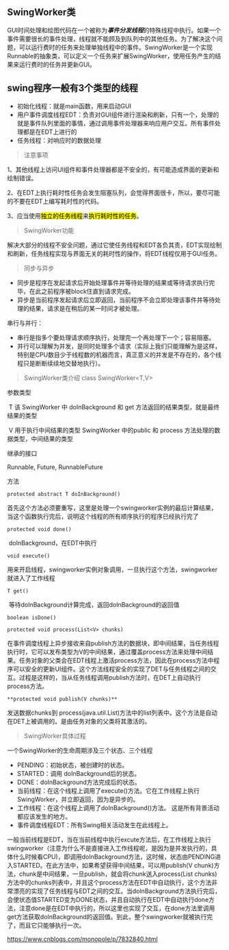 ## SwingWorker类

GUI时间处理和绘图代码在一个被称为<b>*事件分发线程*</b>的特殊线程中执行。如果一个事件需要很长的事件处理，线程就不能顾及到队列中的其他任务。为了解决这个问题，可以运行费时的任务来处理单独线程中的事件。SwingWorker是一个实现Runnable的抽象类，可以定义一个任务来扩展SwingWorker，使用任务产生的结果来运行费时的任务并更新GUI。



## swing程序一般有3个类型的线程

- 初始化线程：就是main函数，用来启动GUI
- 用户事件调度线程EDT：负责对GUI组件进行渲染和刷新，只有一个，处理的就是事件队列里面的事情，通过调用事件处理器来响应用户交互。所有事件处理都是在EDT上进行的
- 任务线程：对响应时的数据处理



> 注意事项

1、其他线程上访问UI组件和事件处理器都是不安全的，有可能造成界面的更新和绘制错误。

2、在EDT上执行耗时性任务会发生阻塞队列，会觉得界面很卡，所以，要尽可能的不要在EDT上编写耗时性的代码。

3、应当使用<mark>独立的任务线程</mark>来<mark>执行耗时性的任务</mark>。





> SwingWorker功能

解决大部分的线程不安全问题，通过它使任务线程和EDT各负其责，EDT实现绘制和刷新，任务线程实现与界面无关的耗时性的操作，将EDT线程仅用于GUI任务。



> 同步与异步

- 同步是程序在发起请求后开始处理事件并等待处理的结果或等待请求执行完毕，在此之前程序被block住直到请求完成。
- 异步是当前程序发起请求后立即返回，当前程序不会立即处理该事件并等待处理的结果，请求是在稍后的某一时间才被处理。

 串行与并行：

- 串行是指多个要处理请求顺序执行，处理完一个再处理下一个；容易阻塞。
- 并行可以理解为并发，是同时处理多个请求（实际上我们只能理解为是这样，特别是CPU数目少于线程数的机器而言，真正意义的并发是不存在的，各个线程只是断断续续地交替地执行）。





> SwingWorker类介绍	class SwingWorker<T,V>

参数类型

​		T    该 SwingWorker 中 doInBackground 和 get 方法返回的结果类型，就是最终结果的类型

​		V   用于执行中间结果的类型  SwingWorker  中的public 和 process 方法处理的数据类型，中间结果的类型



继承的接口

Runnable, Future<T>, RunnableFuture<T>



方法

`protected abstract T doInBackground()`

​	首先这个方法必须要重写，这里是处理一个swingworker实例的最后计算结果，当这个函数执行完后，说明这个线程的所有顺序执行的程序已经执行完了

`protected void done()`

​	doInBackground，在EDT中执行

`void execute()`

​	用来开启线程，swingworker实例对象调用，一旦执行这个方法，swingworker就进入了工作线程

`T get()`

​	等待doInBackground计算完成，返回doInBackground的返回值

`boolean isDone()`



`protected void process(List<V> chunks)`

​	在事件调度线程上异步接收来自publish方法的数据块，即中间结果，当任务线程执行时，它可以发布类型为V的中间结果，通过覆盖process方法来处理中间结果。任务对象的父类会在EDT线程上激活process方法，因此在process方法中程序可以安全的更新UI组件。这个方法线程安全的实现了DET与任务线程之间的交互。过程是这样的，当从任务线程调用publish方法时，在DET上自动执行process方法。

`**protected void publish(V chunks)**`

发送数据chunks到 process(java.util.List<V>)方法中的list列表中。这个方法是自动在DET上被调用的。是由任务对象的父类将其激活的。



> SwingWorker具体过程

一个SwingWorker的生命周期涉及三个状态、三个线程

- PENDING：初始状态，被创建时的状态。
- STARTED：调用 doInBackground后的状态。
- DONE：doInBackground方法完成后的状态。 
- 当前线程：在这个线程上调用了execute()方法。它在工作线程上执行SwingWorker，并立即返回，因为是异步的。
- 工作线程：在这个线程上调用了doInBackground()方法。 这是所有背景活动都应该发生的地方。
- 事件调度线程EDT：所有Swing相关活动发生在此线程上。
  

一般当前线程是EDT，当在当前线程中执行excute方法后，在工作线程上执行swingworker（注意为什么不是直接进入工作线程呢，是因为是并发执行的，具体什么时候看CPU)，即调用doInBackground方法，这时候，状态由PENDING进入STARTED。在此方法中，如果希望获得中间结果，可以用publish(V chunk)方法，chunk是中间结果，一旦publish，就会将chunk送入process(List<V> chunks)方法中的chunks列表中，并且这个process方法在EDT中自动执行，这个方法非常漂亮的实现了任务线程与EDT之间的交互。当doInBackground方法执行完后，会使状态值STARTED变为DONE状态，并且自动执行在EDT中自动执行done方法，注意done是在EDT中执行的，所以这里也实现了交互，在done方法里调用get方法获取doInBackground的返回值。到此，整个swingworker就被执行完了，而且它只能够执行一次。

https://www.cnblogs.com/monopole/p/7832840.html